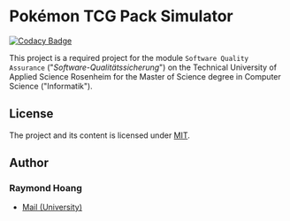 # Pokémon TCG Pack Simulator

[![Codacy Badge](https://app.codacy.com/project/badge/Grade/8b58d45061c64747946e4ad1f2c38436)](https://app.codacy.com/gh/GreydonDesu/pokemon-tcg-simulator/dashboard?utm_source=gh&utm_medium=referral&utm_content=&utm_campaign=Badge_grade)

This project is a required project for the module `Software Quality Assurance` ("*Software-Qualitätssicherung*") on the Technical University of Applied Science Rosenheim for the Master of Science degree in Computer Science ("Informatik").

## License

The project and its content is licensed under [MIT](https://github.com/GreydonDesu/pokemon-tcg-simulator/blob/master/LICENSE).

## Author

### Raymond Hoang

- [Mail (University)](mailto:raymond.hoang@stud.th-rosenheim.de)
